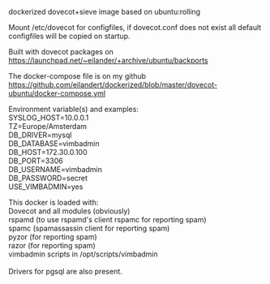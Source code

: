 dockerized dovecot+sieve image based on ubuntu:rolling

Mount /etc/dovecot for configfiles, if dovecot.conf does not exist all default configfiles will be copied on startup.

Built with dovecot packages on https://launchpad.net/~eilander/+archive/ubuntu/backports

The docker-compose file is on my github https://github.com/eilandert/dockerized/blob/master/dovecot-ubuntu/docker-compose.yml

Environment variable(s) and examples:<BR>
  SYSLOG_HOST=10.0.0.1<BR>
  TZ=Europe/Amsterdam<BR>
  DB_DRIVER=mysql<BR>
  DB_DATABASE=vimbadmin<BR>
  DB_HOST=172.30.0.100<BR>
  DB_PORT=3306<BR>
  DB_USERNAME=vimbadmin<BR>
  DB_PASSWORD=secret<BR>
  USE_VIMBADMIN=yes<BR>

This docker is loaded with:<BR>
  Dovecot and all modules (obviously)<BR>
  rspamd (to use rspamd's client rspamc for reporting spam)<BR>
  spamc (spamassassin client for reporting spam)<BR>
  pyzor (for reporting spam)<BR> 
  razor (for reporting spam)<BR>
  vimbadmin scripts in /opt/scripts/vimbadmin<BR>
<BR>
Drivers for pgsql are also present.
